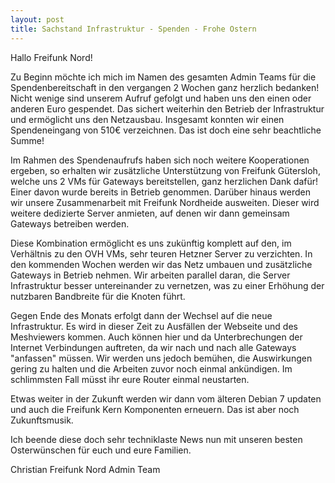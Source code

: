 ```yaml
---
layout: post
title: Sachstand Infrastruktur - Spenden - Frohe Ostern
---
```

Hallo Freifunk Nord!

Zu Beginn möchte ich mich im Namen des gesamten Admin Teams für die Spendenbereitschaft in den vergangen 2 Wochen ganz herzlich bedanken! Nicht wenige sind unserem Aufruf gefolgt und haben uns den einen oder anderen Euro gespendet. Das sichert weiterhin den Betrieb der Infrastruktur und ermöglicht uns den Netzausbau. Insgesamt konnten wir einen Spendeneingang von 510€ verzeichnen. Das ist doch eine sehr beachtliche Summe!

Im Rahmen des Spendenaufrufs haben sich noch weitere Kooperationen ergeben, so erhalten wir zusätzliche Unterstützung von Freifunk Gütersloh, welche uns 2 VMs für Gateways bereitstellen, ganz herzlichen Dank dafür! Einer davon wurde bereits in Betrieb genommen. Darüber hinaus werden wir unsere Zusammenarbeit mit Freifunk Nordheide ausweiten. Dieser wird weitere dedizierte Server anmieten, auf denen wir dann gemeinsam Gateways betreiben werden.

Diese Kombination ermöglicht es uns zukünftig komplett auf den, im Verhältnis zu den OVH VMs, sehr teuren Hetzner Server zu verzichten. In den kommenden Wochen werden wir das Netz umbauen und zusätzliche Gateways in Betrieb nehmen. Wir arbeiten parallel daran, die Server Infrastruktur besser untereinander zu vernetzen, was zu einer Erhöhung der nutzbaren Bandbreite für die Knoten führt. 

Gegen Ende des Monats erfolgt dann der Wechsel auf die neue Infrastruktur. Es wird in dieser Zeit zu Ausfällen der Webseite und des Meshviewers kommen. Auch können hier und da Unterbrechungen der Internet Verbindungen auftreten, da wir nach und nach alle Gateways "anfassen" müssen. Wir werden uns jedoch bemühen, die Auswirkungen gering zu halten und die Arbeiten zuvor noch einmal ankündigen. Im schlimmsten Fall müsst ihr eure Router einmal neustarten.

Etwas weiter in der Zukunft werden wir dann vom älteren Debian 7 updaten und auch die Freifunk Kern Komponenten erneuern. Das ist aber noch Zukunftsmusik.

Ich beende diese doch sehr techniklaste News nun mit unseren besten Osterwünschen für euch und eure Familien.

Christian 
Freifunk Nord Admin Team
